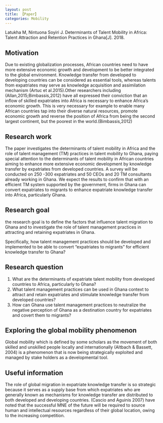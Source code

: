 ```yaml
---
layout: post
title: 【Paper】
categories: Mobility
---
```


Latukha M, Nintuona Soyiri J. Determinants of Talent Mobility in Africa: Talent Attraction and Retention Practices in Ghana[J]. 2018.

## Motivation

Due to existing globalization processes, African countries need to have more extensive economic growth and development to be better
integrated to the global environment. Knowledge transfer from developed to developing countries can be considered as essential tools, whereas talents from expatriates may serve as knowledge acquisition and assimilation mechanism (Artuc et al.2015).Other researchers including (Allan,2015;Bimbassis,2012) have all expressed their conviction that an inflow of skilled expatriates into Africa is necessary to enhance Africa’s economic growth. This is very necessary for example to enable many African countries tap into their diverse natural resources, promote economic growth and reverse the position of Africa from being the second largest continent, but the poorest in the world.(Bimbassis,2012)

## Research work

The paper investigates the determinants of talent mobility in Africa and the role of talent management (TM) practices in talent mobility to Ghana, paying special attention to the determinants of talent mobility in African countries aiming to enhance more extensive economic development by knowledge transfer by expatriates from developed countries. A survey will be conducted on 250 -300 expatriates and 50 CEOs and 20 TM consultants already working in Ghana. We expect the results to confirm that with an efficient TM system supported by the government, firms in Ghana can convert expatriates to migrants to enhance expatriate knowledge transfer into Africa, particularly Ghana.

## Research goal

the research goal is to define the factors that influence talent migration to Ghana and to investigate the role of
talent management practices in attracting and retaining expatriates in Ghana. 

Specifically, how talent management practices should be developed and implemented to be able to convert “expatriates to migrants” for efficient knowledge transfer to Ghana? 

## Research question

1. What are the determinants of expatriate talent mobility from developed countries to Africa, particularly to Ghana?
2. What talent management practices can be used in Ghana context to attract and retain expatriates and stimulate knowledge transfer from developed countries?
3. How can Ghana use talent management practices to neutralize the negative perception of Ghana as a destination country for expatriates and covert them to migrants?

## Exploring the global mobility phenomenon

Global mobility which is defined by some scholars as the movement of both skilled and unskilled people locally and internationally (Altbach & Bassett, 2004) is a phenomenon that is now being strategically exploited and managed by stake holders as a developmental tool.

## Useful information

The role of global migration in expatriate knowledge transfer is so strategic because it serves as a supply base from which expatriates who are generally known as mechanisms for knowledge transfer are distributed to both developed and developing countries. (Cascio and Aguinis 2007) have noted that the successful MNE of the future will be required to source human and intellectual resources regardless of their global location, owing to the increasing competition.